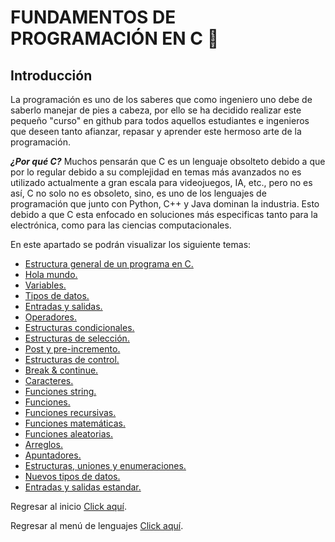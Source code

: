 # FUNDAMENTOS DE PROGRAMACIÓN EN C :checkered_flag:

## Introducción

La programación es uno de los saberes que como ingeniero uno debe de saberlo manejar de pies a cabeza, por ello se ha decidido realizar este pequeño "curso" en github para todos aquellos estudiantes e ingenieros que deseen tanto afianzar, repasar y aprender este hermoso arte de la programación.

**_¿Por qué C?_** Muchos pensarán que C es un lenguaje obsolteto debido a que por lo regular debido a su complejidad en temas más avanzados no es utilizado actualmente a gran escala para videojuegos, IA, etc., pero no es así, C no solo no es obsoleto, sino, es uno de los lenguajes de programación que junto con Python, C++ y Java dominan la industria. Esto debido a que C esta enfocado en soluciones más especificas tanto para la electrónica, como para las ciencias computacionales.

En este apartado se podrán visualizar los siguiente temas:
<ul>
    <li><a href="../01 - FundamentosDeProgramacion/01 - EstructuraGeneral.md">Estructura general de un programa en C.</a></li>
    <li><a href="../01 - FundamentosDeProgramacion/02 - HolaMundo.c">Hola mundo.</a></li>
    <li><a href="../01 - FundamentosDeProgramacion/03 - Variables.md">Variables.</a></li>
    <li><a href="../01 - FundamentosDeProgramacion/04 - TiposDatos.md">Tipos de datos.</a></li>
    <li><a href="../01 - FundamentosDeProgramacion/05 - EntradasSalidas.md">Entradas y salidas.</a></li>
    <li><a href="../01 - FundamentosDeProgramacion/06 - Operadores.md">Operadores.</a></li>
    <li><a href="../01 - FundamentosDeProgramacion/07 - EstructurasCondicionales/00 - EstructurasCondicionales.md">Estructuras condicionales.</a></li>
    <li><a href="../01 - FundamentosDeProgramacion/08 - EstructurasSeleccion/00 - EstructurasSeleccion.md">Estructuras de selección.</a></li>
    <li><a href="../01 - FundamentosDeProgramacion/09 - PostPreIncremento/00 - PostPreIncremento.md">Post y pre-incremento.</a></li>
    <li><a href="../01 - FundamentosDeProgramacion/10 - EstructurasControl/00 - EstructurasControl.md">Estructuras de control.</a></li>
    <li><a href="../01 - FundamentosDeProgramacion/11 - BreakContinue/00 - BreakContinue.md">Break & continue.</a></li>
    <li><a href="../01 - FundamentosDeProgramacion/12 - Caracteres/00 - Caracteres.md">Caracteres.</a></li>
    <li><a href="../01 - FundamentosDeProgramacion/13 - FuncionesString/00 - FuncionesString.md">Funciones string.</a></li>
    <li><a href="../01 - FundamentosDeProgramacion/14 - Funciones/00 - Funciones.md">Funciones.</a></li>
    <li><a href="../01 - FundamentosDeProgramacion/15 - FuncionesRecursivas/00 - FuncionesRecursivas.md">Funciones recursivas.</a></li>
    <li><a href="../01 - FundamentosDeProgramacion/16 - FuncionesMatematicas.md">Funciones matemáticas.</a></li>
    <li><a href="../01 - FundamentosDeProgramacion/17 - FuncionesAleatorias/00 - FuncionesAleatorias.md">Funciones aleatorias.</a></li>
    <li><a href="../01 - FundamentosDeProgramacion/18 - Arreglos/00 - Arreglos.md">Arreglos.</a></li>
    <li><a href="../01 - FundamentosDeProgramacion/19 - Apuntadores/00 - Apuntadores.md">Apuntadores.</a></li>
    <li><a href="../01 - FundamentosDeProgramacion/20 - EstructurasUnionesEnumeraciones/00 - EstructurasUnionesEnumeraciones.md">Estructuras, uniones y enumeraciones.</a></li>
    <li><a href="../01 - FundamentosDeProgramacion/21 - NuevosTiposDatos/00 - NuevosTiposDatos.md">Nuevos tipos de datos.</a></li>
    <li><a href="../01 - FundamentosDeProgramacion/22 - EntradasSalidasEstandar/00 - EntradaSalidasEstandar.md">Entradas y salidas estandar.</a></li>
</ul>

Regresar al inicio <a href="../Inicio.md">Click aquí</a>.

Regresar al menú de lenguajes <a href="../../README.md">Click aquí</a>.
